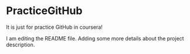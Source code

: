 # PracticeGitHub
It is just for practice GitHub in coursera!

I am editing the README file. Adding some more details about the project description.
